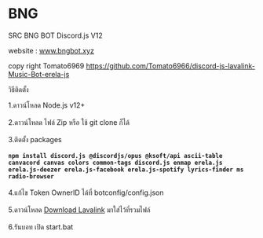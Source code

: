 # BNG
SRC BNG BOT Discord.js V12

website : www.bngbot.xyz


copy right Tomato6969
https://github.com/Tomato6966/discord-js-lavalink-Music-Bot-erela-js

วิธีติดตั้ง

1.ดาวน์โหลด Node.js v12+ <br><br>
2.ดาวน์โหลด ไฟล์ Zip หรือ ใช้ git clone ก็ได้<br><br>
3.ติดตั้ง packages <br><br>
**`npm install discord.js @discordjs/opus @ksoft/api ascii-table canvacord canvas colors common-tags discord.js enmap erela.js erela.js-deezer erela.js-facebook erela.js-spotify lyrics-finder ms radio-browser `**<br><br>
4.แก้ไข Token OwnerID ได้ที่ botconfig/config.json<br><br>
5.ดาวน์โหลด [Download Lavalink](https://cdn.discordapp.com/attachments/798196676405755905/827174915714711572/Lavalink.jar) มาใส่ไว้ที่รวมไฟล์<br><br>
6.รันบอท เปิด start.bat<br><br>


